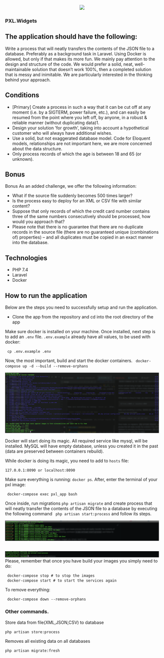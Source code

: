 <p align="center"><a href="https://pxlwidgets.com" target="_blank"><img src="https://pxlwidgets.com/images/illustrations/home-hero.png" width="300"></a></p>

### PXL.Widgets

## The application should have the following:

Write a process that will neatly transfers the contents of the JSON file to a database.
Preferably as a background task in Laravel. Using Docker is allowed, but only if that makes its more fun.
We mainly pay attention to the design and structure of the code. We would prefer a solid, neat, well-maintainable solution that doesn’t work 100%, then a completed solution that is messy and inimitable. We are particularly interested in the thinking behind your approach.


## Conditions

-  [Primary] Create a process in such a way that it can be cut off at any moment (i.e. by a
SIGTERM, power failure, etc.), and can easily be resumed from the point where you left off, by anyone, in a robust & reliable manner (without duplicating data)1.
- Design your solution 'for growth', taking into account a hypothetical customer who will always have additional wishes.
- Use a solid, but not exaggerated database model.
Code for Eloquent models, relationships are not important here, we are more concerned about the data structure.
- Only process records of which the age is between 18 and 65 (or unknown).


## Bonus

Bonus
As an added challenge, we offer the following information:
- What if the source file suddenly becomes 500 times larger?
- Is the process easy to deploy for an XML or CSV file with similar content?
- Suppose that only records of which the credit card number contains three of the same numbers consecutively should be processed, how would you approach that?
- Please note that there is no guarantee that there are no duplicate records in the source file (there are no guaranteed unique (combinations of) properties) – and all duplicates must be copied in an exact manner into the database.

## Technologies

- PHP 7.4
- Laravel
- Docker

## How to run the application

Below are the steps you need to successfully setup and run the application.
- Clone the app from the repository and cd into the root directory of the app

Make sure docker is installed on your machine.
Once installed, next step is to add an `.env` file. `.env.example` already have all values, to be used with docker:
```
 cp .env.example .env
```

Now, the most important, build and start the docker containers.
` docker-compose up -d --build --remove-orphans`

![alt text](public/docker.png)

Docker will start doing its magic. All required service like mysql, will be installed.
MySQL will have empty database, unless you created it in the past (data are preserved between containers rebuild).

While docker is doing its magic, you need to add to `hosts` file:
```
127.0.0.1:8090 or localhost:8090
```

Make sure everything is running: `docker ps`. After, enter the terminal of your pxl image:
```
 docker-compose exec pxl_app bash
```

Once inside, run migrations `php artisan migrate` and create process that will neatly transfer the contents of the JSON file to a database by executing the following command ` php artisan start:process` and follow its
steps.

![alt text](public/migrate.png)

&nbsp;
&nbsp;
&nbsp;
![alt text](public/process.png)
Please, remember that once you have build your images you simply need to do:
```
 docker-compose stop # to stop the images
 docker-compose start # to start the services again
```

To remove everything:
```
 docker-compose down --remove-orphans
```

### Other commands.

Store data from file(XML,JSON,CSV) to database
```
php artisan store:process
```
Removes all existing data on all databases
```
php artisan migrate:fresh 
```
